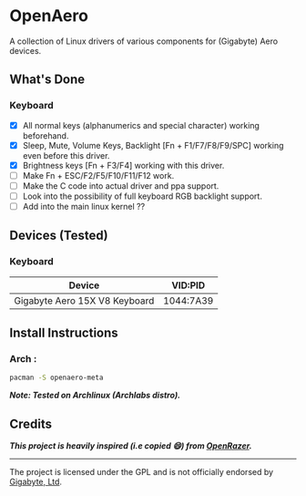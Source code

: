 # OpenAero
A collection of Linux drivers of various components for (Gigabyte) Aero devices.

## What's Done
### Keyboard
- [x] All normal keys (alphanumerics and special character) working beforehand.
- [x] Sleep, Mute, Volume Keys, Backlight [Fn + F1/F7/F8/F9/SPC] working even before this driver.
- [x] Brightness keys [Fn + F3/F4] working with this driver.
- [ ] Make Fn + ESC/F2/F5/F10/F11/F12 work.
- [ ] Make the C code into actual driver and ppa support.
- [ ] Look into the possibility of full keyboard RGB backlight support.
- [ ] Add into the main linux kernel ??

## Devices (Tested)
### Keyboard
| Device                                        |   VID:PID   |
| --------------------------------------------- | ----------- |
| Gigabyte Aero 15X V8 Keyboard                 |  1044:7A39  |


## Install Instructions
### Arch :

```bash
pacman -S openaero-meta
```
***Note: Tested on Archlinux (Archlabs distro).***

## Credits
***This project is heavily inspired (i.e copied 😄) from [OpenRazer](https://openrazer.github.io/).***

---
The project is licensed under the GPL and is not officially endorsed by [Gigabyte, Ltd](https://www.gigabyte.com//).
